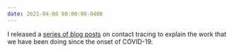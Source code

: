 ```yaml
---
date: 2021-04-08 00:00:00-0400
---
```

I released a <a href="/blog/2021/ct-0">series of blog posts</a> on contact tracing to explain the work that we have been doing since the onset of COVID-19.
